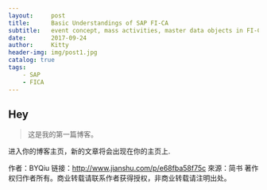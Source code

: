 ```yaml
---
layout:     post                  
title:      Basic Understandings of SAP FI-CA            
subtitle:   event concept, mass activities, master data objects in FI-CA 
date:       2017-09-24             
author:     Kitty                     
header-img: img/post1.jpg   
catalog: true                      
tags:                             
    - SAP
    - FICA
---
```


## Hey
>这是我的第一篇博客。

进入你的博客主页，新的文章将会出现在你的主页上.

作者：BYQiu
链接：http://www.jianshu.com/p/e68fba58f75c
來源：简书
著作权归作者所有。商业转载请联系作者获得授权，非商业转载请注明出处。
